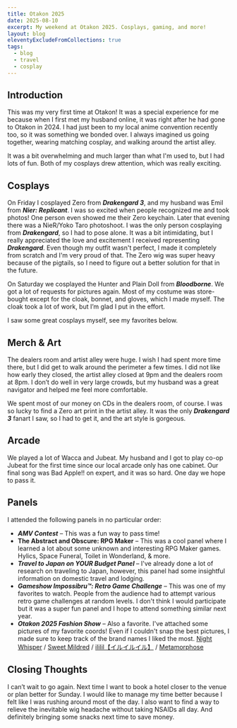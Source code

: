 ```yaml
---
title: Otakon 2025
date: 2025-08-10
excerpt: My weekend at Otakon 2025. Cosplays, gaming, and more!
layout: blog
eleventyExcludeFromCollections: true
tags:
  - blog
  - travel
  - cosplay
---
```


## Introduction
This was my very first time at Otakon! It was a special experience for me because when I first met my husband online, it was right after he had gone to Otakon in 2024. I had just been to my local anime convention recently too, so it was something we bonded over. I always imagined us going together, wearing matching cosplay, and walking around the artist alley.

It was a bit overwhelming and much larger than what I'm used to, but I had lots of fun. Both of my cosplays drew attention, which was really exciting.

## Cosplays
On Friday I cosplayed Zero from ***Drakengard 3***, and my husband was Emil from ***Nier: Replicant***. I was so excited when people recognized me and took photos! One person even showed me their Zero keychain. Later that evening there was a NieR/Yoko Taro photoshoot. I was the only person cosplaying from ***Drakengard***, so I had to pose alone. It was a bit intimidating, but I really appreciated the love and excitement I received representing ***Drakengard***. Even though my outfit wasn't perfect, I made it completely from scratch and I'm very proud of that. The Zero wig was super heavy because of the pigtails, so I need to figure out a better solution for that in the future.

On Saturday we cosplayed the Hunter and Plain Doll from ***Bloodborne***. We got a lot of requests for pictures again. Most of my costume was store-bought except for the cloak, bonnet, and gloves, which I made myself. The cloak took a lot of work, but I’m glad I put in the effort. 

I saw some great cosplays myself, see my favorites below.

## Merch & Art
The dealers room and artist alley were huge. I wish I had spent more time there, but I did get to walk around the perimeter a few times. I did not like how early they closed, the artist alley closed at 9pm and the dealers room at 8pm. I don’t do well in very large crowds, but my husband was a great navigator and helped me feel more comfortable.

We spent most of our money on CDs in the dealers room, of course. I was so lucky to find a Zero art print in the artist alley. It was the only ***Drakengard 3*** fanart I saw, so I had to get it, and the art style is gorgeous.

## Arcade
We played a lot of Wacca and Jubeat. My husband and I got to play co-op Jubeat for the first time since our local arcade only has one cabinet. Our final song was Bad Apple!! on expert, and it was so hard. One day we hope to pass it.

## Panels
I attended the following panels in no particular order:
- ***AMV Contest*** – This was a fun way to pass time! 
- **The Abstract and Obscure: RPG Maker** – This was a cool panel where I learned a lot about some unknown and interesting RPG Maker games. Hylics, Space Funeral, Toilet in Wonderland, & more.
- ***Travel to Japan on YOUR Budget Panel*** – I've already done a lot of research on traveling to Japan, however, this panel had some insightful information on domestic travel and lodging.
- ***Gameshow Impossibru™: Retro Game Challenge*** – This was one of my favorites to watch. People from the audience had to attempt various retro game challenges at random levels. I don't think I would participate but it was a super fun panel and I hope to attend something similar next year.
- ***Otakon 2025 Fashion Show*** – Also a favorite. I've attached some pictures of my favorite coords! Even if I couldn't snap the best pictures, I made sure to keep track of the brand names I liked the most.
[Night Whisper](https://nightwhisperdesign.com/) / [Sweet Mildred](https://www.etsy.com/shop/sweetmildred) / [ililil【イルイルイル】](https://www.ililil.jp/) / [Metamorphose](https://metamorphose.gr.jp/en/online-shop)


## Closing Thoughts
I can’t wait to go again. Next time I want to book a hotel closer to the venue or plan better for Sunday. I would like to manage my time better because I felt like I was rushing around most of the day. I also want to find a way to relieve the inevitable wig headache without taking NSAIDs all day. And definitely bringing some snacks next time to save money.